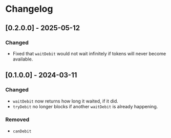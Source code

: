 # Changelog

## [0.2.0.0] - 2025-05-12

### Changed

* Fixed that `waitDebit` would not wait infinitely if tokens will never become available.

## [0.1.0.0] - 2024-03-11

### Changed

* `waitDebit` now returns how long it waited, if it did.
* `tryDebit` no longer blocks if another `waitDebit` is already happening.

### Removed

* `canDebit`

